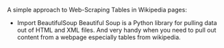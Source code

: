 A simple approach to Web-Scraping Tables in Wikipedia pages:
- Import BeautifulSoup
Beautiful Soup is a Python library for pulling data out of HTML and XML files. And very handy when you need to pull out content from a webpage especially tables from wikipedia.
